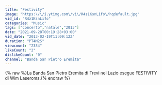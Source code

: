 ```yaml
---
title: "Festivity"
image: "https:\/\/i.ytimg.com\/vi\/R4z1KsnLifo\/hqdefault.jpg"
vid_id: "R4z1KsnLifo"
categories: "Music"
tags: ["concerto","natale","2013"]
date: "2021-09-28T00:19:28+03:00"
vid_date: "2013-02-19T11:09:12Z"
duration: "PT4M2S"
viewcount: "2334"
likeCount: "2"
dislikeCount: "0"
channel: "Banda San Pietro Eremita"
---
```

{% raw %}La Banda San Pietro Eremita di Trevi nel Lazio esegue FESTIVITY di Wim Laseroms.{% endraw %}
